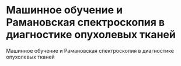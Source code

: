 # Машинное обучение и Рамановская спектроскопия в диагностике опухолевых тканей
Машинное обучение и Рамановская спектроскопия в диагностике опухолевых тканей
